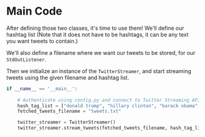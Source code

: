 # Main Code

After defining those two classes, it's time to use them! We'll define our hashtag list (Note that it does not have to be hashtags, it can be any text you want tweets to contain.)

We'll also define a filename where we want our tweets to be stored, for our `StdOutListener`. 

Then we initialize an instance of the `TwitterStreamer`, and start streaming tweets using the given filename and hashtag list.

```python
if __name__ == '__main__':
 
    # Authenticate using config.py and connect to Twitter Streaming API.
    hash_tag_list = ["donald trump", "hillary clinton", "barack obama", "bernie sanders"]
    fetched_tweets_filename = "tweets.txt"

    twitter_streamer = TwitterStreamer()
    twitter_streamer.stream_tweets(fetched_tweets_filename, hash_tag_list)
```

